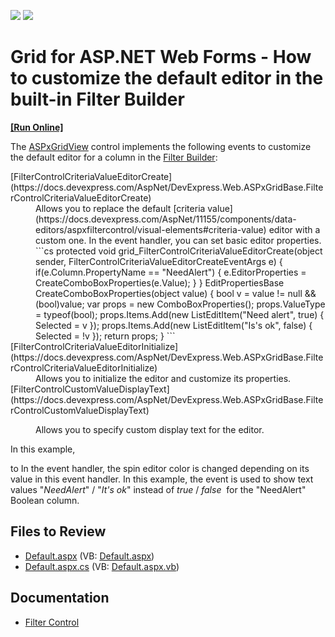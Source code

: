 <!-- default badges list -->
[![](https://img.shields.io/badge/Open_in_DevExpress_Support_Center-FF7200?style=flat-square&logo=DevExpress&logoColor=white)](https://supportcenter.devexpress.com/ticket/details/T300124)
[![](https://img.shields.io/badge/📖_How_to_use_DevExpress_Examples-e9f6fc?style=flat-square)](https://docs.devexpress.com/GeneralInformation/403183)
<!-- default badges end -->

# Grid for ASP.NET Web Forms - How to customize the default editor in the built-in Filter Builder
<!-- run online -->
**[[Run Online]](https://codecentral.devexpress.com/t300124/)**
<!-- run online end -->

The [ASPxGridView](https://docs.devexpress.com/AspNet/DevExpress.Web.ASPxGridView) control implements the following events to customize the default editor for a column in the [Filter Builder](https://docs.devexpress.com/AspNet/5138/components/grid-view/concepts/filter-data/filter-control):

<dl>
  <dt>[FilterControlCriteriaValueEditorCreate](https://docs.devexpress.com/AspNet/DevExpress.Web.ASPxGridBase.FilterControlCriteriaValueEditorCreate)</dt>
  <dd>Allows you to replace the default [criteria value](https://docs.devexpress.com/AspNet/11155/components/data-editors/aspxfiltercontrol/visual-elements#criteria-value) editor with a custom one. In the event handler, you can set basic editor properties.
    ```cs
    protected void grid_FilterControlCriteriaValueEditorCreate(object sender, FilterControlCriteriaValueEditorCreateEventArgs e) {
        if(e.Column.PropertyName == "NeedAlert") {
            e.EditorProperties = CreateComboBoxProperties(e.Value);
        }
    }
    EditPropertiesBase CreateComboBoxProperties(object value) {
        bool v = value != null && (bool)value;
        var props = new ComboBoxProperties();
        props.ValueType = typeof(bool);
        props.Items.Add(new ListEditItem("Need alert", true) { Selected = v });
        props.Items.Add(new ListEditItem("Is's ok", false) { Selected = !v });
        return props;
    }
    ```
  </dd>
  <dt>[FilterControlCriteriaValueEditorInitialize](https://docs.devexpress.com/AspNet/DevExpress.Web.ASPxGridBase.FilterControlCriteriaValueEditorInitialize)</dt>
  <dd>Allows you to initialize the editor and customize its properties.</dd>
  <dt>[FilterControlCustomValueDisplayText](https://docs.devexpress.com/AspNet/DevExpress.Web.ASPxGridBase.FilterControlCustomValueDisplayText)</dl>
  <dd>Allows you to specify custom display text for the editor.</dd>
</dl>

In this example, 


 to In the event handler, the spin editor color is changed depending on its value in this event handler.
 In this example, the event is used to show text values "<em>NeedAlert</em>" / "<em>It's ok</em>" instead of <em>true</em> / <em>false</em>  for the "NeedAlert" Boolean column.</p>




## Files to Review

* [Default.aspx](./CS/Default.aspx) (VB: [Default.aspx](./VB/Default.aspx))
* [Default.aspx.cs](./CS/Default.aspx.cs) (VB: [Default.aspx.vb](./VB/Default.aspx.vb))

## Documentation

* [Filter Control](https://docs.devexpress.com/AspNet/5138/components/grid-view/concepts/filter-data/filter-control)

